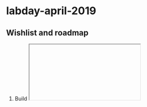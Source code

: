 # labday-april-2019

## Wishlist and roadmap
1. Build <iframe> like survey library to plugin in areas like after call, call log, popups
2. Self service dashboard to create surveys
3. Backend to segment, target users
4. Dashboard to showcase results

## Opportunities
1. We can use this system to collect qualitative feedback and data about our product and services. 
2. Once we build the backend segmentation data processing, app frontends and self survice front end, we can offer surveys as a type of advertisement. 
3. We can offer this to business profiles. In their profiles they can run surveys to collect user feedback. In aftercall they can have surveys about customer care calls etc. 
